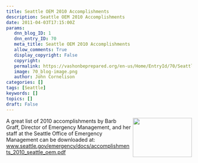 ```yaml
---
title: Seattle OEM 2010 Accomplishments
description: Seattle OEM 2010 Accomplishments
date: 2011-04-03T17:15:00Z
params:
   dnn_blog_ID: 1
   dnn_entry_ID: 70
   meta_title: Seattle OEM 2010 Accomplishments
   allow_comments: True
   display_copyright: False
   copyright: 
   permalink: https://vashonbeprepared.org/en-us/Home/EntryId/70/Seattle-OEM-2010-Accomplishments
   image: 70_blog-image.png
   author: John Cornelison
categories: []
tags: [Seattle]
keywords: []
topics: []
draft: False
---
```


<p><a href="http://www.seattle.gov/emergency/programs/snap/"><img border="0" align="right" width="160" height="107" style="margin: 0px 0px 5px 5px; display: inline" alt="" src="http://www.seattle.gov/emergency/images/snaphome.gif" /></a>A great list of 2010 accomplishments by Barb Graff, Director of Emergency Management, and her staff at the Seattle Office of Emergency Management can be downloaded at: <a title="http://www.seattle.gov/emergency/docs/accomplishments_2010_seattle_oem.pdf" href="http://www.seattle.gov/emergency/docs/accomplishments_2010_seattle_oem.pdf">www.seattle.gov/emergency/docs/accomplishments_2010_seattle_oem.pdf</a></p>
